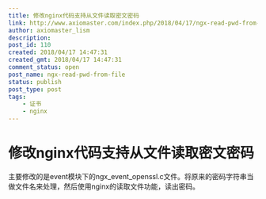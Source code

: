```yaml
---
title: 修改nginx代码支持从文件读取密文密码
link: http://www.axiomaster.com/index.php/2018/04/17/ngx-read-pwd-from-file/
author: axiomaster_lism
description: 
post_id: 110
created: 2018/04/17 14:47:31
created_gmt: 2018/04/17 14:47:31
comment_status: open
post_name: ngx-read-pwd-from-file
status: publish
post_type: post
tags:
    - 证书
    - nginx
---
```

# 修改nginx代码支持从文件读取密文密码

主要修改的是event模块下的ngx_event_openssl.c文件。将原来的密码字符串当做文件名来处理，然后使用nginx的读取文件功能，读出密码。